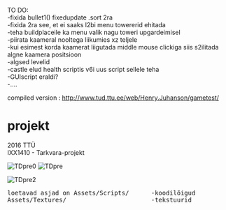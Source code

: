 TO DO:<br>
-fixida bullet1() fixedupdate .sort 2ra<br>
-fixida 2ra see, et ei saaks l2bi menu towererid ehitada<br>
-teha buildplaceile ka menu valik nagu toweri upgardeimisel<br>
-piirata kaameral nooltega liikumies xz teljele<br>
-kui esimest korda kaamerat liigutada middle mouse clickiga siis s2ilitada algne kaamera positsioon <br>
-algsed levelid<br>
-castle elud health scriptis v6i uus script sellele teha <br>
-GUIscript eraldi?<br>
-....


compiled version : http://www.tud.ttu.ee/web/Henry.Juhanson/gametest/

# projekt

2016 TTÜ<br>
IXX1410 - Tarkvara-projekt 

![TDpre0](https://i.imgur.com/ccULAfZ.gifv)
![TDpre](http://i.imgur.com/ZqMOLMH.gif)

![TDpre2](http://i.imgur.com/ZRVZi43.gif)
<pre>
loetavad asjad on Assets/Scripts/      -koodilõigud
Assets/Textures/                       -tekstuurid
</pre>

